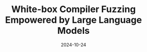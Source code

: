 ---
title: "White-box Compiler Fuzzing Empowered by Large Language Models"
collection: publications
excerpt: '<u><b>Chenyuan Yang</b></u>, Yinlin Deng, Runyu Lu, Jiayi Yao, Jiawei Liu, Reyhaneh Jabbarvand, Lingming Zhang'
time: 'Oct 2024'
date: 2024-10-24
paperurl: 'https://arxiv.org/abs/2310.15991'
short: 'OOPSLA 2024'
venue: 'Object-Oriented Programming, Systems, Languages, and Applications 2024 (in PACM PL)'
codeurl: 'https://github.com/ise-uiuc/WhiteFox'
---